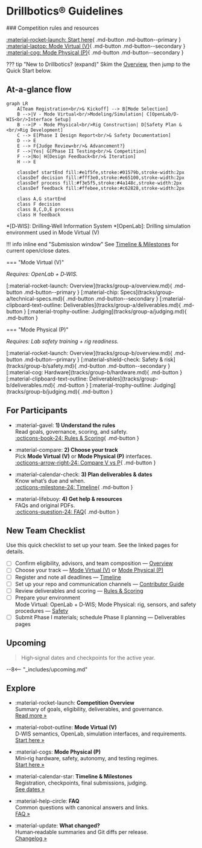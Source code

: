 # Drillbotics® Guidelines

<div class="hero" markdown>
### Competition rules and resources

[:material-rocket-launch: Start here](competition/overview.md){ .md-button .md-button--primary }
[:material-laptop: Mode Virtual (V)](tracks/group-a/overview.md){ .md-button .md-button--secondary }
[:material-cog: Mode Physical (P)](tracks/group-b/overview.md){ .md-button .md-button--secondary }
</div>
 
??? tip "New to Drillbotics? (expand)"
    Skim the [Overview](competition/overview.md), then jump to the Quick Start below.

## At-a-glance flow

```mermaid
graph LR
    A[Team Registration<br/>& Kickoff] --> B[Mode Selection]
    B -->|V - Mode Virtual<br/>Modeling/Simulation| C[OpenLab/D-WIS<br/>Interface Setup]
    B -->|P - Mode Physical<br/>Rig Construction| D[Safety Plan &<br/>Rig Development]
    C --> E[Phase I Design Report<br/>& Safety Documentation]
    D --> E
    E --> F{Judge Review<br/>& Advancement?}
    F -->|Yes| G[Phase II Testing<br/>& Competition]
    F -->|No| H[Design Feedback<br/>& Iteration]
    H --> E
    
    classDef startEnd fill:#e1f5fe,stroke:#01579b,stroke-width:2px
    classDef decision fill:#fff3e0,stroke:#e65100,stroke-width:2px
    classDef process fill:#f3e5f5,stroke:#4a148c,stroke-width:2px
    classDef feedback fill:#ffebee,stroke:#c62828,stroke-width:2px
    
    class A,G startEnd
    class F decision
    class B,C,D,E process
    class H feedback
```

*[D‑WIS]: Drilling‑Well Information System
*[OpenLab]: Drilling simulation environment used in Mode Virtual (V)

!!! info inline end "Submission window"
    See [Timeline & Milestones](competition/timeline.md) for current open/close dates.

=== "Mode Virtual (V)"

_Requires: OpenLab + D‑WIS._

<div class="btn-row" markdown>
[:material-rocket-launch: Overview](tracks/group-a/overview.md){ .md-button .md-button--primary }
[:material-chip: Specs](tracks/group-a/technical-specs.md){ .md-button .md-button--secondary }
[:material-clipboard-text-outline: Deliverables](tracks/group-a/deliverables.md){ .md-button }
[:material-trophy-outline: Judging](tracks/group-a/judging.md){ .md-button }
</div>

=== "Mode Physical (P)"

_Requires: Lab safety training + rig readiness._

<div class="btn-row" markdown>
[:material-rocket-launch: Overview](tracks/group-b/overview.md){ .md-button .md-button--primary }
[:material-shield-check: Safety & risk](tracks/group-b/safety.md){ .md-button .md-button--secondary }
[:material-cog: Hardware](tracks/group-b/hardware.md){ .md-button }
[:material-clipboard-text-outline: Deliverables](tracks/group-b/deliverables.md){ .md-button }
[:material-trophy-outline: Judging](tracks/group-b/judging.md){ .md-button }
</div>

## For Participants

<div class="grid cards" markdown>

- :material-gavel: **1) Understand the rules**  
  Read goals, governance, scoring, and safety.  
  [:octicons-book-24: Rules & Scoring](competition/rules-scoring.md){ .md-button }

- :material-compare: **2) Choose your track**  
  Pick **Mode Virtual (V)** or **Mode Physical (P)** interfaces.  
  [:octicons-arrow-right-24: Compare V vs P](tracks/deliverables.md){ .md-button }

- :material-calendar-check: **3) Plan deliverables & dates**  
  Know what’s due and when.  
  [:octicons-milestone-24: Timeline](competition/timeline.md){ .md-button }

- :material-lifebuoy: **4) Get help & resources**  
  FAQs and original PDFs.  
  [:octicons-question-24: FAQ](faq.md){ .md-button }

</div>

## New Team Checklist

Use this quick checklist to set up your team. See the linked pages for details.

- [ ] Confirm eligibility, advisors, and team composition — [Overview](competition/overview.md)
- [ ] Choose your track — [Mode Virtual (V)](tracks/group-a/overview.md) or [Mode Physical (P)](tracks/group-b/overview.md)
- [ ] Register and note all deadlines — [Timeline](competition/timeline.md)
- [ ] Set up your repo and communication channels — [Contributor Guide](contributor-guide.md)
- [ ] Review deliverables and scoring — [Rules & Scoring](competition/rules-scoring.md)
- [ ] Prepare your environment  
      Mode Virtual: OpenLab + D‑WIS;  Mode Physical: rig, sensors, and safety procedures — [Safety](competition/safety.md)
- [ ] Submit Phase I materials; schedule Phase II planning — Deliverables pages

## Upcoming

> High‑signal dates and checkpoints for the active year.

--8<-- "_includes/upcoming.md"

## Explore

<div class="grid cards" markdown>

- :material-rocket-launch: **Competition Overview**  
  Summary of goals, eligibility, deliverables, and governance.  
  [Read more »](competition/overview.md)

- :material-robot-outline: **Mode Virtual (V)**  
  D‑WIS semantics, OpenLab, simulation interfaces, and requirements.  
  [Start here »](tracks/group-a/overview.md)

- :material-cogs: **Mode Physical (P)**  
  Mini‑rig hardware, safety, autonomy, and testing regimes.  
  [Start here »](tracks/group-b/overview.md)

- :material-calendar-star: **Timeline & Milestones**  
  Registration, checkpoints, final submissions, judging.  
  [See dates »](competition/timeline.md)

- :material-help-circle: **FAQ**  
  Common questions with canonical answers and links.  
  [FAQ »](faq.md)

- :material-update: **What changed?**  
  Human‑readable summaries and Git diffs per release.  
  [Changelog »](changelog.md)

</div>
